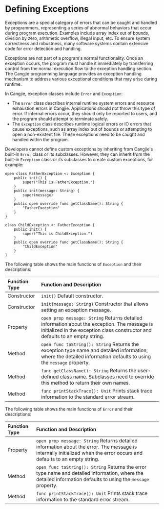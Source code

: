 # Defining Exceptions

Exceptions are a special category of errors that can be caught and handled by programmers, representing a series of abnormal behaviors that occur during program execution. Examples include array index out of bounds, division by zero, arithmetic overflow, illegal input, etc. To ensure system correctness and robustness, many software systems contain extensive code for error detection and handling.

Exceptions are not part of a program's normal functionality. Once an exception occurs, the program must handle it immediately by transferring control from the normal execution flow to the exception handling section. The Cangjie programming language provides an exception handling mechanism to address various exceptional conditions that may arise during runtime.

In Cangjie, exception classes include `Error` and `Exception`:

- The `Error` class describes internal runtime system errors and resource exhaustion errors in Cangjie. Applications should not throw this type of error. If internal errors occur, they should only be reported to users, and the program should attempt to terminate safely.
- The `Exception` class describes runtime logical errors or IO errors that cause exceptions, such as array index out of bounds or attempting to open a non-existent file. These exceptions need to be caught and handled within the program.

Developers cannot define custom exceptions by inheriting from Cangjie's built-in `Error` class or its subclasses. However, they can inherit from the built-in `Exception` class or its subclasses to create custom exceptions, for example:

<!-- compile -->

```cangjie
open class FatherException <: Exception {
    public init() {
        super("This is FatherException.")
    }
    public init(message: String) {
        super(message)
    }
    public open override func getClassName(): String {
        "FatherException"
    }
}

class ChildException <: FatherException {
    public init() {
        super("This is ChildException.")
    }
    public open override func getClassName(): String {
        "ChildException"
    }
}
```

The following table shows the main functions of `Exception` and their descriptions:

| Function Type | Function and Description                                                                     |
| :------------ |:-------------------------------------------------------------------------------------------|
| Constructor   | `init()` Default constructor.                                                              |
| Constructor   | `init(message: String)` Constructor that allows setting an exception message.               |
| Property      | `open prop message: String` Returns detailed information about the exception. The message is initialized in the exception class constructor and defaults to an empty string. |
| Method        | `open func toString(): String` Returns the exception type name and detailed information, where the detailed information defaults to using the `message` property. |
| Method        | `func getClassName(): String` Returns the user-defined class name. Subclasses need to override this method to return their own names. |
| Method        | `func printStackTrace(): Unit` Prints stack trace information to the standard error stream. |

The following table shows the main functions of `Error` and their descriptions:

| Function Type | Function and Description                                                   |
| :------------ | :------------------------------------------------------------------------- |
| Property      | `open prop message: String` Returns detailed information about the error. The message is internally initialized when the error occurs and defaults to an empty string. |
| Method        | `open func toString(): String` Returns the error type name and detailed information, where the detailed information defaults to using the `message` property. |
| Method        | `func printStackTrace(): Unit` Prints stack trace information to the standard error stream. |